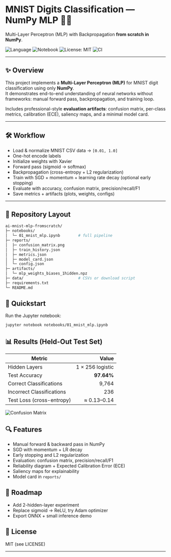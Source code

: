 # MNIST Digits Classification — NumPy MLP 🔢🧠  
Multi-Layer Perceptron (MLP) with Backpropagation **from scratch in NumPy**.

![Language](https://img.shields.io/badge/language-Python-blue.svg)
![Notebook](https://img.shields.io/badge/tool-Jupyter-orange.svg)
![License: MIT](https://img.shields.io/badge/License-MIT-green.svg)
![CI](https://github.com/NoellaButi/ai-mnist-mlp-fromscratch/actions/workflows/ci.yml/badge.svg?branch=main)

---

## ✨ Overview  
This project implements a **Multi-Layer Perceptron (MLP)** for MNIST digit classification using only **NumPy**.  
It demonstrates end-to-end understanding of neural networks without frameworks: manual forward pass, backpropagation, and training loop.  

Includes professional-style **evaluation artifacts**: confusion matrix, per-class metrics, calibration (ECE), saliency maps, and a minimal model card.

---

## 🛠️ Workflow  
- Load & normalize MNIST CSV data → `[0.01, 1.0]`  
- One-hot encode labels  
- Initialize weights with Xavier  
- Forward pass (sigmoid → softmax)  
- Backpropagation (cross-entropy + L2 regularization)  
- Train with SGD + momentum + learning rate decay (optional early stopping)  
- Evaluate with accuracy, confusion matrix, precision/recall/F1  
- Save metrics + artifacts (plots, weights, configs)

---

## 📁 Repository Layout  
```bash
ai-mnist-mlp-fromscratch/
├─ notebooks/
│  └─ 01_mnist_mlp.ipynb        # full pipeline
├─ reports/
│  ├─ confusion_matrix.png
│  ├─ train_history.json
│  ├─ metrics.json
│  ├─ model_card.json
│  └─ config.json
├─ artifacts/
│  └─ mlp_weights_biases_1hidden.npz
├─ data/                        # CSVs or download script
├─ requirements.txt
└─ README.md
```

## 🚦 Quickstart
Run the Jupyter notebook:
```bash
jupyter notebook notebooks/01_mnist_mlp.ipynb
```

## 📊 Results (Held-Out Test Set)

| Metric                   | Value         |
|---------------------------|--------------:|
| Hidden Layers             | 1 × 256 logistic |
| Test Accuracy             | **97.64%**    |
| Correct Classifications   | 9,764         |
| Incorrect Classifications | 236           |
| Test Loss (cross-entropy) | ≈ 0.13–0.14   |


![Confusion Matrix](reports/confusion_matrix.png)


## 🔍 Features
- Manual forward & backward pass in NumPy
- SGD with momentum + LR decay
- Early stopping and L2 regularization
- Evaluation: confusion matrix, precision/recall/F1
- Reliability diagram + Expected Calibration Error (ECE)
- Saliency maps for explainability
- Model card in `reports/`

## 🔮 Roadmap
- Add 2-hidden-layer experiment
- Replace sigmoid → ReLU, try Adam optimizer
- Export ONNX + small inference demo

## 📜 License
MIT (see LICENSE)

---
